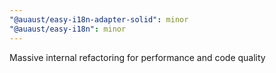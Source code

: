 ```yaml
---
"@auaust/easy-i18n-adapter-solid": minor
"@auaust/easy-i18n": minor
---
```


Massive internal refactoring for performance and code quality
